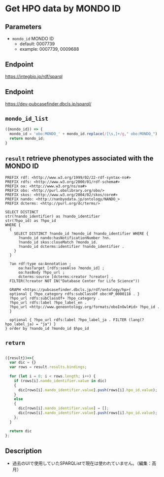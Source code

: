 # Get HPO data by MONDO ID

## Parameters

* `mondo_id` MONDO ID
  * default: 0007739
  * example: 0007739, 0009688

## Endpoint

https://integbio.jp/rdf/sparql

## Endpoint

https://dev-pubcasefinder.dbcls.jp/sparql/

## `mondo_id_list`
```javascript
({mondo_id}) => {
  mondo_id = 'obo:MONDO_' + mondo_id.replace(/[\s,]+/g," obo:MONDO_")
  return mondo_id;
}
```

## `result` retrieve phenotypes associated with the MONDO ID

```sparql
PREFIX rdf: <http://www.w3.org/1999/02/22-rdf-syntax-ns#>
PREFIX rdfs: <http://www.w3.org/2000/01/rdf-schema#>
PREFIX oa: <http://www.w3.org/ns/oa#>
PREFIX obo: <http://purl.obolibrary.org/obo/>
PREFIX skos: <http://www.w3.org/2004/02/skos/core#>
PREFIX nando: <http://nanbyodata.jp/ontology/NANDO_>
PREFIX dcterms: <http://purl.org/dc/terms/>

SELECT DISTINCT
str(?nando_identifier) as ?nando_identifier
str(?hpo_id) as ?hpo_id
WHERE { 
  {
    SELECT DISTINCT ?nando_id ?mondo_id ?nando_identifier WHERE { 
      ?nando_id nando:hasNotificationNumber ?nn.
      ?nando_id skos:closeMatch ?mondo_id.
      ?nando_id dcterms:identifier ?nando_identifier .
    }
  }
  
  ?an rdf:type oa:Annotation ;
      oa:hasTarget [rdfs:seeAlso ?mondo_id] ;
      oa:hasBody ?hpo_url ;
      dcterms:source [dcterms:creator ?creator] .
  FILTER(?creator NOT IN("Database Center for Life Science"))
    
  GRAPH <https://pubcasefinder.dbcls.jp/rdf/ontology/hp>{
  optional { ?hpo_category rdfs:subClassOf obo:HP_0000118 . }
  ?hpo_url rdfs:subClassOf+ ?hpo_category .
  ?hpo_url rdfs:label ?hpo_label_en .
  ?hpo_url <http://www.geneontology.org/formats/oboInOwl#id> ?hpo_id .
  }
    
  optional { ?hpo_url rdfs:label ?hpo_label_ja . FILTER (lang(?hpo_label_ja) = "ja") }
} order by ?nando_id ?mondo_id $hpo_id
```

## `return`
```javascript

({result})=>{ 
  var dic = {}
  var rows = result.results.bindings;
  
  for (let i = 0; i < rows.length; i++) {
    if (rows[i].nando_identifier.value in dic)
    {
      dic[rows[i].nando_identifier.value].push(rows[i].hpo_id.value);
    }
    else
    {
      dic[rows[i].nando_identifier.value] = [];
      dic[rows[i].nando_identifier.value].push(rows[i].hpo_id.value);
    };
  }

  return dic
};

```
## Description
- 過去のUIで使用していたSPARQListで現在は使われていません。（編集：高月）





